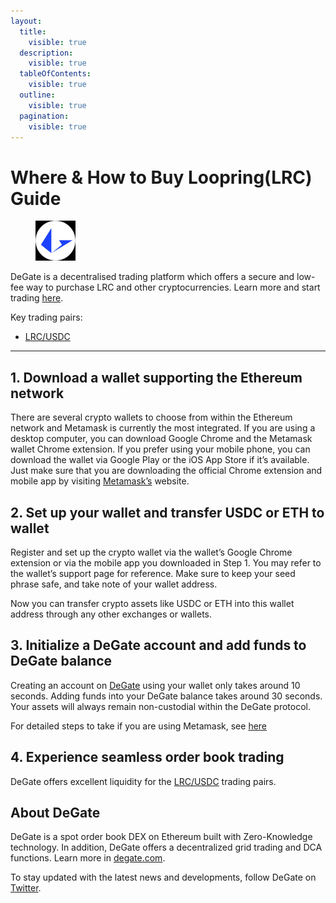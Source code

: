 ```yaml
---
layout:
  title:
    visible: true
  description:
    visible: true
  tableOfContents:
    visible: true
  outline:
    visible: true
  pagination:
    visible: true
---
```


# Where & How to Buy Loopring(LRC) Guide

<figure><img src="../.gitbook/assets/lrc_0xbbbbca6a901c926f240b89eacb641d8aec7aeafd1712729048397.jpg" alt="LRC" width="64"><figcaption></figcaption></figure>

DeGate is a decentralised trading platform which offers a secure and low-fee way to purchase LRC and other cryptocurrencies. Learn more and start trading [here](https://app.degate.com/trade/USDC/0xbbbbca6a901c926f240b89eacb641d8aec7aeafd?utm_source=howtobuy).&#x20;

Key trading pairs:

* [LRC/USDC](https://app.degate.com/trade/USDC/0xbbbbca6a901c926f240b89eacb641d8aec7aeafd?utm_source=howtobuy)

***

## 1. Download a wallet supporting the Ethereum network

There are several crypto wallets to choose from within the Ethereum network and Metamask is currently the most integrated. If you are using a desktop computer, you can download Google Chrome and the Metamask wallet Chrome extension. If you prefer using your mobile phone, you can download the wallet via Google Play or the iOS App Store if it’s available. Just make sure that you are downloading the official Chrome extension and mobile app by visiting [Metamask’s](https://metamask.io/) website.

## 2. Set up your wallet and transfer USDC or ETH to wallet

Register and set up the crypto wallet via the wallet’s Google Chrome extension or via the mobile app you downloaded in Step 1. You may refer to the wallet’s support page for reference. Make sure to keep your seed phrase safe, and take note of your wallet address.&#x20;

Now you can transfer crypto assets like USDC or ETH into this wallet address through any other exchanges or wallets.

## 3. Initialize a DeGate account and add funds to DeGate balance

Creating an account on [DeGate](https://app.degate.com/?utm_source=LRC_howtobuy) using your wallet only takes around 10 seconds. Adding funds into your DeGate balance takes around 30 seconds. Your assets will always remain non-custodial within the DeGate protocol.

For detailed steps to take if you are using Metamask, see [here](https://docs.degate.com/v/product_en/main-features/wallet-connectivity/metamask)

## 4. Experience seamless order book trading

DeGate offers excellent liquidity for the [LRC/USDC](https://app.degate.com/trade/USDC/0xbbbbca6a901c926f240b89eacb641d8aec7aeafd?utm_source=howtobuy) trading pairs.&#x20;

## About DeGate

DeGate is a spot order book DEX on Ethereum built with Zero-Knowledge technology. In addition, DeGate offers a decentralized grid trading and DCA functions.  Learn more in [degate.com](https://degate.com/?utm_source=LRC_howtobuy).

To stay updated with the latest news and developments, follow DeGate on [Twitter](https://twitter.com/degatedex).

